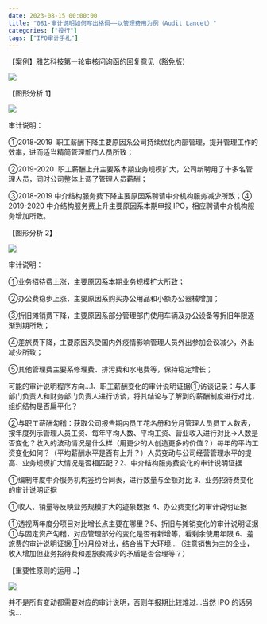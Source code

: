 ```yaml
---
date: 2023-08-15 00:00:00
title: "081-审计说明如何写出格调——以管理费用为例（Audit Lancet）"
categories: ["投行"]
tags: ["IPO审计手札"]
---
```

【案例】雅艺科技第一轮审核问询函的回复意见（豁免版）

![](https://img.richfan.site/obsidian/IPO/081-审计说明如何写出格调——以管理费用为例（Audit-Lancet）_1.webp)

【图形分析 1】

![](https://img.richfan.site/obsidian/IPO/081-审计说明如何写出格调——以管理费用为例（Audit-Lancet）_2.webp)

审计说明：

①2018-2019  职工薪酬下降主要原因系公司持续优化内部管理，提升管理工作的效率，进而适当精简管理部门人员所致；

②2019-2020  职工薪酬上升主要系本期业务规模扩大，公司新聘用了十多名管理人员，同时公司整体上调了管理人员薪酬；

  

③2018-2019 中介结构服务费下降主要原因系聘请中介机构服务减少所致；④ 2019-2020 中介结构服务费上升主要原因系本期申报 IPO，相应聘请中介机构服务增加所致。

【图形分析 2】

![](https://img.richfan.site/obsidian/IPO/081-审计说明如何写出格调——以管理费用为例（Audit-Lancet）_3.webp)

审计说明：

①业务招待费上涨，主要原因系本期业务规模扩大所致；

②办公费稳步上涨，主要原因系购买办公用品和小额办公器械增加；

③折旧摊销费下降，主要原因系部分管理部门使用车辆及办公设备等折旧年限逐渐到期所致；

④差旅费下降，主要原因系受国内外疫情影响管理人员外出参加会议减少，外出减少所致；

⑤其他管理费主要系修理费、排污费和水电费等，保持稳定增长；

可能的审计说明程序方向...1、职工薪酬变化的审计说明证据①访谈记录：与人事部门负责人和财务部门负责人进行访谈，将其结论与了解到的薪酬制度进行对比，组织结构是否扁平化？

②与职工薪酬勾稽：获取公司报告期内员工花名册和分月管理人员员工人数表，按年度列示管理人员工资、每年平均人数、平均工资、营业收入进行对比→人数是否变化？收入的波动情况是什么样（用更少的人创造更多的价值？）每年的平均工资变化如何？（平均薪酬水平是否有上升？）人员变动与公司经营管理水平的提高、业务规模扩大情况是否相匹配？2、中介结构服务费变化的审计说明证据

①编制年度中介服务机构签约合同表，进行数量与金额对比 3、业务招待费变化的审计说明证据

①收入、销量等反映业务规模扩大的迹象数据 4、办公费变化的审计说明证据

①透视两年度分项目对比增长点主要在哪里？5、折旧与摊销变化的审计说明证据①与固定资产勾稽，对应管理部分的变化是否有新增等，看剩余使用年限 6、差旅费的审计说明证据①分月份对比，结合当下大环境...（注意销售为主的企业，收入增加但业务招待费和差旅费减少的矛盾是否合理等？）

【重要性原则的运用...】

![](https://img.richfan.site/obsidian/IPO/081-审计说明如何写出格调——以管理费用为例（Audit-Lancet）_4.webp)

并不是所有变动都需要对应的审计说明，否则年报期比较难过...当然 IPO 的话另说...